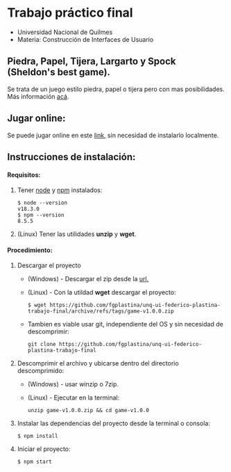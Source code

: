 # Trabajo práctico final
* Universidad Nacional de Quilmes
* Materia: Construcción de Interfaces de Usuario


## Piedra, Papel, Tijera, Largarto y Spock (Sheldon's best game).
Se trata de un juego estilo piedra, papel o tijera pero con mas posibilidades. Más información [acá][wiki]. 


## Jugar online:
Se puede jugar online en este [link][online], sin necesidad de instalarlo localmente.


## Instrucciones de instalación:
#### Requisitos:
1. Tener [node](https://nodejs.org/en/download/) y [npm](https://nodejs.org/en/download/)  instalados:

    ```shell
    $ node --version
    v18.3.0
    $ npm --version
    8.5.5
    ```
2. (Linux) Tener las utilidades __unzip__ y __wget__. 


#### Procedimiento:
1.  Descargar el proyecto
    
    
    * (Windows) - Descargar el zip desde la [url.](https://github.com/fgplastina/unq-ui-federico-plastina-trabajo-final/releases)
    
    * (Linux) - Con la utildad __wget__ descargar el proyecto:
        ```
        $ wget https://github.com/fgplastina/unq-ui-federico-plastina-trabajo-final/archive/refs/tags/game-v1.0.0.zip
        ```
    
    * Tambien es viable usar git, independiente del OS y sin necesidad de descomprimir:
        ```
        git clone https://github.com/fgplastina/unq-ui-federico-plastina-trabajo-final 
        ```
    
2.  Descomprimir el archivo y ubicarse dentro del directorio descomprimido:
    * (Windows) - usar winzip o 7zip. 
     
    * (Linux) - Ejecutar en la terminal:
        ```
        unzip game-v1.0.0.zip && cd game-v1.0.0
        ```
    
3. Instalar las dependencias del proyecto desde la terminal o consola:
    ```
    $ npm install
    ```
4. Iniciar el proyecto:
    ```
    $ npm start
    ```

[wiki]: https://bigbangtheory.fandom.com/wiki/Rock,_Paper,_Scissors,_Lizard,_Spock
[online]: https://fgplastina.github.io/unq-ui-federico-plastina-trabajo-final/
